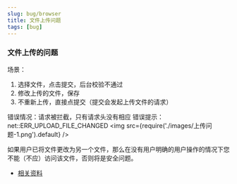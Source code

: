 ```yaml
---
slug: bug/browser
title: 文件上传问题
tags: [bug]
---
```


### 文件上传的问题

场景：
1. 选择文件，点击提交，后台校验不通过
2. 修改上传的文件，保存
3. 不重新上传，直接点提交（提交会发起上传文件的请求）

错误情况：请求被拦截，只有请求头没有相应 
错误提示：net::ERR_UPLOAD_FILE_CHANGED
<img src={require('./images/上传问题-1.png').default} />

如果用户已将文件更改为另一个文件，那么在没有用户明确的用户操作的情况下您不能（不应）访问该文件，否则将是安全问题。

- <a href="https://blog.csdn.net/qq_40792558/article/details/115133317?utm_medium=distribute.pc_relevant.none-task-blog-baidujs_title-0&spm=1001.2101.3001.4242">相关资料</a>